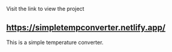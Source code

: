Visit the link to view the project

## https://simpletempconverter.netlify.app/

This is a simple temperature converter.
